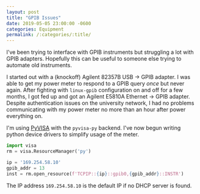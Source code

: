 ```yaml
---
layout: post
title: "GPIB Issues"
date: 2019-05-05 23:00:00 -0600
categories: Equipment
permalink: /:categories/:title/
---
```


I've been trying to interface with GPIB instruments but struggling a lot with GPIB adapters. Hopefully this can be useful to someone else trying to automate old instruments.

I started out with a (knockoff) Agilent 82357B USB &rarr; GPIB adapter. I was able to get my power meter to respond to a GPIB query *once* but never again. After fighting with `linux-gpib` configuration on and off for a few months, I got fed up and got an Agilent E5810A Ethernet &rarr; GPIB adapter. Despite authentication issues on the university network, I had no problems communicating with my power meter no more than an hour after power everything on.

<!--description-->

I'm using [PyVISA](https://pyvisa.readthedocs.io/en/master/) with the `pyvisa-py` backend. I've now begun writing python device drivers to simplify usage of the meter.

```python
import visa
rm = visa.ResourceManager('py')

ip = '169.254.58.10'
gpib_addr = 13
inst = rm.open_resource(f'TCPIP::{ip}::gpib0,{gpib_addr}::INSTR')
```

The IP address `169.254.58.10` is the default IP if no DHCP server is found.
